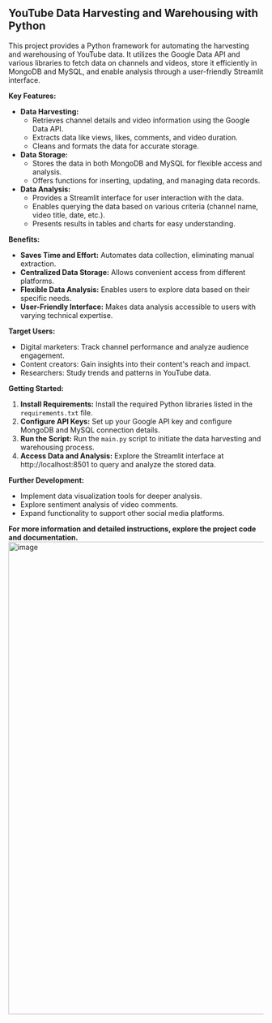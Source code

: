 ## YouTube Data Harvesting and Warehousing with Python

This project provides a Python framework for automating the harvesting and warehousing of YouTube data. It utilizes the Google Data API and various libraries to fetch data on channels and videos, store it efficiently in MongoDB and MySQL, and enable analysis through a user-friendly Streamlit interface.

**Key Features:**

* **Data Harvesting:**
    * Retrieves channel details and video information using the Google Data API.
    * Extracts data like views, likes, comments, and video duration.
    * Cleans and formats the data for accurate storage.
* **Data Storage:**
    * Stores the data in both MongoDB and MySQL for flexible access and analysis.
    * Offers functions for inserting, updating, and managing data records.
* **Data Analysis:**
    * Provides a Streamlit interface for user interaction with the data.
    * Enables querying the data based on various criteria (channel name, video title, date, etc.).
    * Presents results in tables and charts for easy understanding.

**Benefits:**

* **Saves Time and Effort:** Automates data collection, eliminating manual extraction.
* **Centralized Data Storage:** Allows convenient access from different platforms.
* **Flexible Data Analysis:** Enables users to explore data based on their specific needs.
* **User-Friendly Interface:** Makes data analysis accessible to users with varying technical expertise.

**Target Users:**

* Digital marketers: Track channel performance and analyze audience engagement.
* Content creators: Gain insights into their content's reach and impact.
* Researchers: Study trends and patterns in YouTube data.

**Getting Started:**

1. **Install Requirements:** Install the required Python libraries listed in the `requirements.txt` file.
2. **Configure API Keys:** Set up your Google API key and configure MongoDB and MySQL connection details.
3. **Run the Script:** Run the `main.py` script to initiate the data harvesting and warehousing process.
4. **Access Data and Analysis:** Explore the Streamlit interface at http://localhost:8501 to query and analyze the stored data.

**Further Development:**

* Implement data visualization tools for deeper analysis.
* Explore sentiment analysis of video comments.
* Expand functionality to support other social media platforms.

**For more information and detailed instructions, explore the project code and documentation.**
<img width="932" alt="image" src="https://github.com/Habeel-Ansari/Youtube-Data-Harvesting-and-Warehousing/assets/84073168/c170a2c6-c0fb-484b-be36-0514429e7a40">
